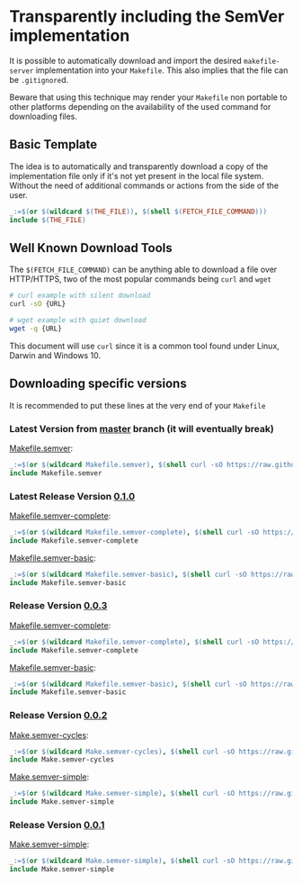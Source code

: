 # Transparently including the SemVer implementation

It is possible to automatically download and import the desired `makefile-server` implementation into your `Makefile`. This also implies that the file can be `.gitignore`d.

Beware that using this technique may render your `Makefile` non portable to other platforms depending on the availability of the used command for downloading files.

## Basic Template

The idea is to automatically and transparently download a copy of the implementation file only if it's not yet present in the local file system. Without the need of additional commands or actions from the side of the user.

```makefile
_:=$(or $(wildcard $(THE_FILE)), $(shell $(FETCH_FILE_COMMAND)))
include $(THE_FILE)
```

## Well Known Download Tools

The `$(FETCH_FILE_COMMAND)` can be anything able to download a file over HTTP/HTTPS, two of the most popular commands being `curl` and `wget`

```Bash
# curl example with silent download
curl -sO {URL}

# wget example with quiet download
wget -q {URL}
```

This document will use `curl` since it is a common tool found under Linux, Darwin and Windows 10.

## Downloading specific versions

It is recommended to put these lines at the very end of your `Makefile`

### Latest Version from [master](https://github.com/malcos/makefile-semver/tree/master) branch (it will eventually break)

[Makefile.semver](https://github.com/malcos/makefile-semver/blob/master/Makefile.semver):

```Makefile
_:=$(or $(wildcard Makefile.semver), $(shell curl -sO https://raw.githubusercontent.com/malcos/makefile-semver/master/Makefile.semver))
include Makefile.semver
```

### Latest Release Version [0.1.0](https://github.com/malcos/makefile-semver/tree/0.1.0)

[Makefile.semver-complete](https://github.com/malcos/makefile-semver/blob/0.1.0/Makefile.semver-complete):

```Makefile
_:=$(or $(wildcard Makefile.semver-complete), $(shell curl -sO https://raw.githubusercontent.com/malcos/makefile-semver/0.1.0/Makefile.semver-complete))
include Makefile.semver-complete
```

[Makefile.semver-basic](https://github.com/malcos/makefile-semver/blob/0.1.0/Makefile.semver-basic):

```Makefile
_:=$(or $(wildcard Makefile.semver-basic), $(shell curl -sO https://raw.githubusercontent.com/malcos/makefile-semver/0.1.0/Makefile.semver-basic))
include Makefile.semver-basic
```

### Release Version [0.0.3](https://github.com/malcos/makefile-semver/tree/0.0.3)

[Makefile.semver-complete](https://github.com/malcos/makefile-semver/blob/0.0.3/Makefile.semver-complete):

```Makefile
_:=$(or $(wildcard Makefile.semver-complete), $(shell curl -sO https://raw.githubusercontent.com/malcos/makefile-semver/0.0.3/Makefile.semver-complete))
include Makefile.semver-complete
```

[Makefile.semver-basic](https://github.com/malcos/makefile-semver/blob/0.0.3/Makefile.semver-basic):

```Makefile
_:=$(or $(wildcard Makefile.semver-basic), $(shell curl -sO https://raw.githubusercontent.com/malcos/makefile-semver/0.0.3/Makefile.semver-basic))
include Makefile.semver-basic
```

### Release Version [0.0.2](https://github.com/malcos/makefile-semver/tree/0.0.2)

[Make.semver-cycles](https://github.com/malcos/makefile-semver/blob/0.0.2/Make.semver-cycles):

```Makefile
_:=$(or $(wildcard Make.semver-cycles), $(shell curl -sO https://raw.githubusercontent.com/malcos/makefile-semver/0.0.2/Make.semver-cycles))
include Make.semver-cycles
```

[Make.semver-simple](https://github.com/malcos/makefile-semver/blob/0.0.2/Make.semver-simple):

```Makefile
_:=$(or $(wildcard Make.semver-simple), $(shell curl -sO https://raw.githubusercontent.com/malcos/makefile-semver/0.0.2/Make.semver-simple))
include Make.semver-simple
```

### Release Version [0.0.1](https://github.com/malcos/makefile-semver/tree/0.0.1)

[Make.semver-simple](https://github.com/malcos/makefile-semver/blob/0.0.1/Make.semver-simple):

```Makefile
_:=$(or $(wildcard Make.semver-simple), $(shell curl -sO https://raw.githubusercontent.com/malcos/makefile-semver/0.0.1/Make.semver-simple))
include Make.semver-simple
```
